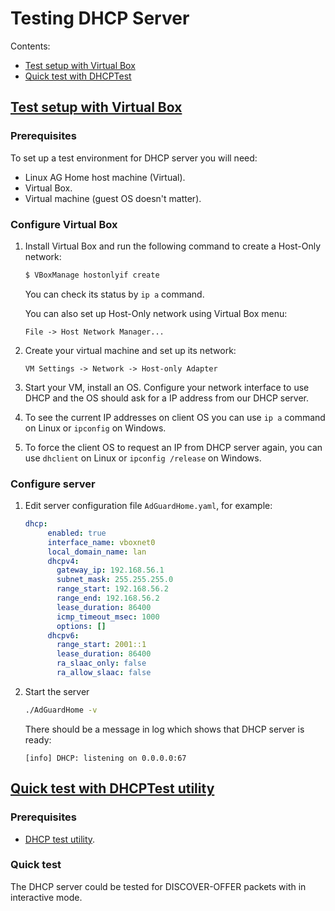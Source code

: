  #  Testing DHCP Server

Contents:
 *  [Test setup with Virtual Box](#vbox)
 *  [Quick test with DHCPTest](#dhcptest)

##  <a href="#vbox" id="vbox" name="vbox">Test setup with Virtual Box</a>

   ### Prerequisites

To set up a test environment for DHCP server you will need:

 *  Linux AG Home host machine (Virtual).
 *  Virtual Box.
 *  Virtual machine (guest OS doesn't matter).

   ### Configure Virtual Box

 1.  Install Virtual Box and run the following command to create a Host-Only
     network:

     ```sh
     $ VBoxManage hostonlyif create
     ```

     You can check its status by `ip a` command.

     You can also set up Host-Only network using Virtual Box menu:

     ```
     File -> Host Network Manager...
     ```

 2.  Create your virtual machine and set up its network:

     ```
     VM Settings -> Network -> Host-only Adapter
     ```

 3.  Start your VM, install an OS.  Configure your network interface to use
     DHCP and the OS should ask for a IP address from our DHCP server.

 4.  To see the current IP addresses on client OS you can use `ip a` command on
     Linux or `ipconfig` on Windows.

 5.  To force the client OS to request an IP from DHCP server again, you can
     use `dhclient` on Linux or `ipconfig /release` on Windows.

   ### Configure server

 1.  Edit server configuration file `AdGuardHome.yaml`, for example:

     ```yaml
     dhcp:
          enabled: true
          interface_name: vboxnet0
          local_domain_name: lan
          dhcpv4:
            gateway_ip: 192.168.56.1
            subnet_mask: 255.255.255.0
            range_start: 192.168.56.2
            range_end: 192.168.56.2
            lease_duration: 86400
            icmp_timeout_msec: 1000
            options: []
          dhcpv6:
            range_start: 2001::1
            lease_duration: 86400
            ra_slaac_only: false
            ra_allow_slaac: false
     ```

 2.  Start the server

     ```sh
     ./AdGuardHome -v
     ```

     There should be a message in log which shows that DHCP server is ready:

     ```
     [info] DHCP: listening on 0.0.0.0:67
     ```

##  <a href="#dhcptest" id="dhcptest" name="dhcptest">Quick test with DHCPTest utility</a>

   ### Prerequisites

 *  [DHCP test utility][dhcptest-gh].

   ### Quick test

The DHCP server could be tested for DISCOVER-OFFER packets with in
interactive mode.

[dhcptest-gh]: https://github.com/CyberShadow/dhcptest
